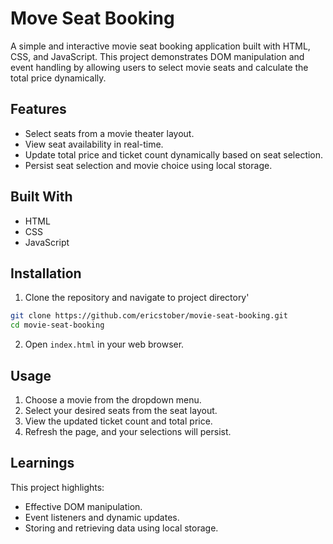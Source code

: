 # Move Seat Booking

A simple and interactive movie seat booking application built with HTML, CSS, and JavaScript. This project demonstrates DOM manipulation and event handling by allowing users to select movie seats and calculate the total price dynamically.

## Features

- Select seats from a movie theater layout.
- View seat availability in real-time.
- Update total price and ticket count dynamically based on seat selection.
- Persist seat selection and movie choice using local storage.

## Built With

- HTML
- CSS
- JavaScript

## Installation

1. Clone the repository and navigate to project directory'

```bash
git clone https://github.com/ericstober/movie-seat-booking.git
cd movie-seat-booking
```

2. Open `index.html` in your web browser.

## Usage

1. Choose a movie from the dropdown menu.
2. Select your desired seats from the seat layout.
3. View the updated ticket count and total price.
4. Refresh the page, and your selections will persist.

## Learnings

This project highlights:

- Effective DOM manipulation.
- Event listeners and dynamic updates.
- Storing and retrieving data using local storage.
